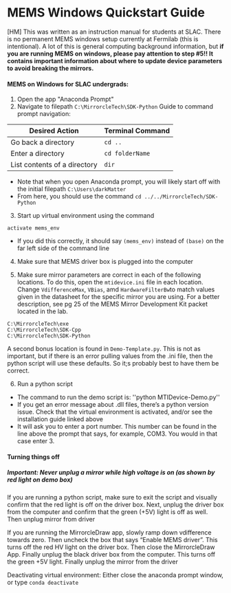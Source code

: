 # MEMS Windows Quickstart Guide

[HM] This was written as an instruction manual for students at SLAC.  There is no permanent MEMS windows setup currently at Fermilab (this is intentional).  A lot of this is general computing background information, but **if you are running MEMS on windows, please pay attention to step \#5!!  It contains important information about where to update device parameters to avoid breaking the mirrors.**

#### MEMS on Windows for SLAC undergrads:
1. Open the app "Anaconda Prompt"
2. Navigate to filepath ``C:\MirrorcleTech\SDK-Python``
Guide to command prompt navigation:

| Desired Action    | Terminal Command |
| -------- | ------- |
| Go back a directory | ``cd ..`` |
| Enter a directory | ``cd folderName`` |
| List contents of a directory | ``dir`` |

* Note that when you open Anaconda prompt, you will likely start off with the initial filepath ``C:\Users\darkMatter``
* From here, you should use the command  ``cd ../../MirrorcleTech/SDK-Python``

3. Start up virtual environment using the command  
```
activate mems_env
```
* If you did this correctly, it should say ``(mems_env)`` instead of ``(base)`` on the far left side of the command line

4. Make sure that MEMS driver box is plugged into the computer

5. Make sure mirror parameters are correct in each of the following locations.  To do this, open the ``mtidevice.ini`` file in each location.  Change ``VdifferenceMax``, ``VBias``, amd ``HardwareFilterBw``to match values given in the datasheet for the specific mirror you are using.  For a better description, see pg 25 of the MEMS Mirror Development Kit packet located in the lab.
```
C:\MirrorcleTech\exe
C:\MirrorcleTech\SDK-Cpp
C:\MirrorcleTech\SDK-Python
```
A second bonus location is found in ``Demo-Template.py``.  This is not as important, but if there is an error pulling values from the .ini file, then the python script will use these defaults.  So it;s probably best to have them be correct.

6. Run a python script
* The command to run the demo script is: ''python MTIDevice-Demo.py''
* If you get an error message about .dll files, there’s a python version issue.  Check that the virtual environment is activated, and/or see the installation guide linked above
* It will ask you to enter a port number. This number can be found in the line above the prompt that says, for example, COM3. You would in that case enter 3.

#### Turning things off
##### Important: Never unplug a mirror while high voltage is on (as shown by red light on demo box)
If you are running a python script, make sure to exit the script and visually confirm that the red light is off on the driver box.  Next, unplug the driver box from the computer and confirm that the green (+5V) light is off as well.  Then unplug mirror from driver


If you are running the MirrorcleDraw app, slowly ramp down vdifference towards zero.  Then uncheck the box that says “Enable MEMS driver”.  This turns off the red HV light on the driver box.  Then close the MirrorcleDraw App.  Finally unplug the black driver box from the computer.  This turns off the green +5V light.  Finally unplug the mirror from the driver

Deactivating virtual environment:
Either close the anaconda prompt window, or type ``conda deactivate``

